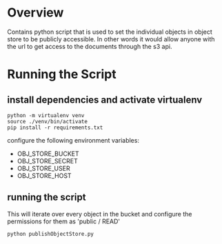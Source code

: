 # Overview

Contains python script that is used to set the individual objects in object
store to be publicly accessible.  In other words it would allow anyone with
the url to get access to the documents through the s3 api.

# Running the Script

## install dependencies and activate virtualenv

```
python -m virtualenv venv
source ./venv/bin/activate
pip install -r requirements.txt
```

configure the following environment variables:

* OBJ_STORE_BUCKET
* OBJ_STORE_SECRET
* OBJ_STORE_USER
* OBJ_STORE_HOST

## running the script

This will iterate over every object in the bucket and configure the permissions
for them as 'public / READ'

```
python publishObjectStore.py
```